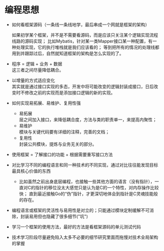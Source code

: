 # 编程思想

+ 如何看框架源码（一条线一条线地学，最后串成一个网就是框架的架构）

  如果初学某个框架，并不是不需要看源码，而是应该只关注某个逻辑实现流程线路的源码实现；
  比如Mybatis，针对某一类Mapper接口某一种配置，有一种处理实现，它的执行堆栈就是我们应该看的；
  等到把所有的情况的处理线都用到并跟踪过后，自然就知道框架的架构是怎么实现的了。

+ 程序 = 逻辑 + 业务 + 数据  
  这三者之间尽量降低耦合。
  
+ 以增量的方式适应变化  
  其实就是通过接口实现的多态，开发中将可能改变的逻辑封装成接口，日后改变时不修改之前的实现而是添加接口逻辑的新的实现。

+ 如何实现易拓展、易维护、复用性强  
  - 易拓展  
    层之间加入接口，来降低耦合度，方法与类的职责单一，来提高内聚性；
  - 易维护  
    模块与关键代码要有详细的注释，完善的文档；
  - 复用性  
    封装公共模块，提炼与业务无关的部分。

+ 使用框架 = 了解接口的功能 + 根据需要重写接口方法

+ 对比学习不同的编程语言和同一种技术的不同实现，通过对比往往能发现目标最具核心价值的东西
  - 比如虽然之前出身底层编程，也接触一些其他方面的语言（没有指针），一直对C的指针的移位没太大感觉只是认为是C的一个特性，对内存操作比较快；
    直到最近接触Go的“伪”指针，才更深切地体会到指针是C灵魂技能般的存在。
  
+ 编程语言或框架的灵活性与易用性是对立的；只能通过模块定制缓解不可消除，封装易用但也隐藏了很多细节("坑")

+ 学习一个框架的使用方法，最好的方法是看框架源码的单元测试代码

+ 技术学习阶段尽量避免陷入太多不必要的细节研究里面而拖慢对技术全局架构的掌握
